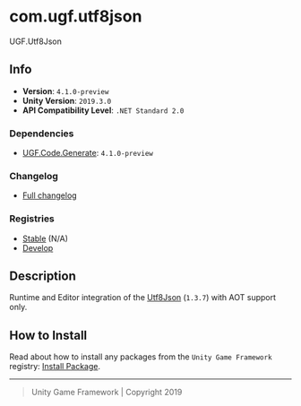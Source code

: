 # com.ugf.utf8json

UGF.Utf8Json

## Info

- **Version**: `4.1.0-preview`
- **Unity Version**: `2019.3.0`
- **API Compatibility Level**: `.NET Standard 2.0`

### Dependencies

- [UGF.Code.Generate](https://github.com/unity-game-framework/ugf-code-generate): `4.1.0-preview`

### Changelog

- [Full changelog][1]

### Registries

- [Stable][2] (N/A)
- [Develop][3]

## Description

Runtime and Editor integration of the [Utf8Json](https://github.com/neuecc/Utf8Json) (`1.3.7`) with AOT support only.

## How to Install

Read about how to install any packages from the `Unity Game Framework` registry: [Install Package][4].

---
> Unity Game Framework | Copyright 2019

[1]: changelog.md
[2]: https://bintray.com/unity-game-framework/stable/com.ugf.utf8json
[3]: https://bintray.com/unity-game-framework/dev/com.ugf.utf8json
[4]: https://github.com/unity-game-framework/ugf-documentation/wiki/Install-Package

